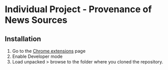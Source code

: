 # Individual Project - Provenance of News Sources

## Installation
1. Go to the [Chrome extensions](chrome://extensions) page
2. Enable Developer mode
3. Load unpacked  > browse to the folder where you cloned the repository.
